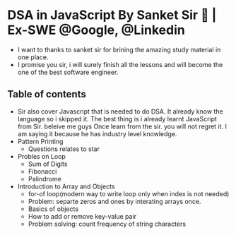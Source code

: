 # DSA in JavaScript By Sanket Sir 🚀 | Ex-SWE @Google, @Linkedin
- I want to thanks to sanket sir for brining the amazing study material in one place.
- I promise you sir, i will surely finish all the lessons and will become the one of the best software engineer.


## Table of contents
- Sir also cover Javascript that is needed to do DSA. It already know the language so i skipped it. The best thing is i already learnt JavaScript from Sir. beleive me guys Once learn from the sir. you will not regret it. I am saying it because he has industry level knowledge.
- Pattern Printing
    - Questions relates to star
- Probles on Loop 
    - Sum of Digits
    - Fibonacci
    - Palindrome
- Introduction to Array and Objects
    - for-of loop(modern way to write loop only when index is not needed)
    - Problem:  separte zeros and ones by interating arrays once.
    - Basics of objects
    - How to add or remove key-value pair
    - Problem solving: count frequency of string characters